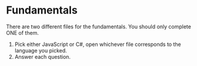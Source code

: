 # Fundamentals

There are two different files for the fundamentals. You should only complete ONE of them. 
1. Pick either JavaScript or C#, open whichever file corresponds to the language you picked.
1. Answer each question.
